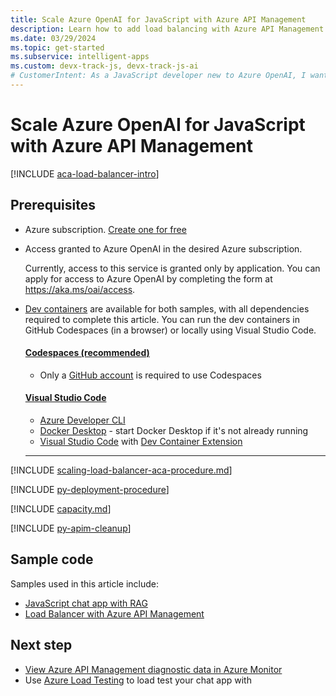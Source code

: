 ```yaml
---
title: Scale Azure OpenAI for JavaScript with Azure API Management
description: Learn how to add load balancing with Azure API Management to your JavaScript RAG chat app application to extend the chat app beyond the Azure OpenAI token and model quota limits. 
ms.date: 03/29/2024
ms.topic: get-started
ms.subservice: intelligent-apps
ms.custom: devx-track-js, devx-track-js-ai
# CustomerIntent: As a JavaScript developer new to Azure OpenAI, I want to scale my OpenAI capacity to avoid rate limit errors.
---
```


# Scale Azure OpenAI for JavaScript with Azure API Management

[!INCLUDE [aca-load-balancer-intro](../ai/includes/scaling-load-balancer-introduction-azure-api-management.md)]

## Prerequisites

* Azure subscription.  [Create one for free](https://azure.microsoft.com/free/ai-services?azure-portal=true) 
* Access granted to Azure OpenAI in the desired Azure subscription.

    Currently, access to this service is granted only by application. You can apply for access to Azure OpenAI by completing the form at https://aka.ms/oai/access.

* [Dev containers](https://containers.dev/) are available for both samples, with all dependencies required to complete this article. You can run the dev containers in GitHub Codespaces (in a browser) or locally using Visual Studio Code.

    #### [Codespaces (recommended)](#tab/github-codespaces)
    
    * Only a [GitHub account](https://www.github.com/login) is required to use Codespaces
    
    #### [Visual Studio Code](#tab/visual-studio-code)
    * [Azure Developer CLI](../azure-developer-cli/install-azd.md?tabs=winget-windows%2Cbrew-mac%2Cscript-linux&pivots=os-windows)
    * [Docker Desktop](https://www.docker.com/products/docker-desktop/) - start Docker Desktop if it's not already running
    * [Visual Studio Code](https://code.visualstudio.com/) with [Dev Container Extension](https://marketplace.visualstudio.com/items?itemName=ms-vscode-remote.remote-containers)
    
    ---

[!INCLUDE [scaling-load-balancer-aca-procedure.md](../ai/includes/scaling-load-balancer-procedure-azure-api-management.md)]

[!INCLUDE [py-deployment-procedure](../ai/includes/redeploy-procedure-chat-azure-api-management.md)]

[!INCLUDE [capacity.md](../ai/includes/scaling-load-balancer-capacity.md)]

[!INCLUDE [py-apim-cleanup](../ai/includes/scaling-load-balancer-cleanup-azure-api-management.md)]

## Sample code

Samples used in this article include: 

* [JavaScript chat app with RAG](https://github.com/Azure-Samples/azure-search-openai-javascript)
* [Load Balancer with Azure API Management](https://github.com/Azure-Samples/openai-apim-lb)

## Next step

* [View Azure API Management diagnostic data in Azure Monitor](/azure/api-management/api-management-howto-use-azure-monitor#view-diagnostic-data-in-azure-monitor)
* Use [Azure Load Testing](/azure/load-testing/) to load test your chat app with 
